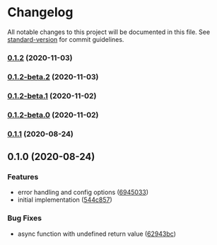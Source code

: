# Changelog

All notable changes to this project will be documented in this file. See [standard-version](https://github.com/conventional-changelog/standard-version) for commit guidelines.

### [0.1.2](https://github.com/tannerntannern/node-force-sync/compare/v0.1.2-beta.2...v0.1.2) (2020-11-03)

### [0.1.2-beta.2](https://github.com/tannerntannern/node-force-sync/compare/v0.1.2-beta.1...v0.1.2-beta.2) (2020-11-03)

### [0.1.2-beta.1](https://github.com/tannerntannern/node-force-sync/compare/v0.1.2-beta.0...v0.1.2-beta.1) (2020-11-02)

### [0.1.2-beta.0](https://github.com/tannerntannern/node-force-sync/compare/v0.1.1...v0.1.2-beta.0) (2020-11-02)

### [0.1.1](https://github.com/tannerntannern/node-force-sync/compare/v0.1.0...v0.1.1) (2020-08-24)

## 0.1.0 (2020-08-24)


### Features

* error handling and config options ([6945033](https://github.com/tannerntannern/node-force-sync/commit/69450333f8c2d77329244238673a1c44aedeecd8))
* initial implementation ([544c857](https://github.com/tannerntannern/node-force-sync/commit/544c857aee00ccb7e57ab917da4a6475201f62a7))


### Bug Fixes

* async function with undefined return value ([62943bc](https://github.com/tannerntannern/node-force-sync/commit/62943bc0c767cb8b9338e545249342880703a1ef))

